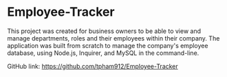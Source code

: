 # Employee-Tracker

This project was created for business owners to be able to view and manage departments, roles and their employees within their company. The application was built from scratch to manage the company's employee database, using Node.js, Inquirer, and MySQL in the command-line.

GitHub link: https://github.com/tpham912/Employee-Tracker



